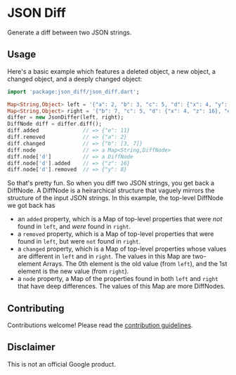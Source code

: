 JSON Diff
=========

Generate a diff between two JSON strings.

Usage
-----

Here's a basic example which features a deleted object, a new object, a changed
object, and a deeply changed object:

```dart
import 'package:json_diff/json_diff.dart';

Map<String,Object> left = '{"a": 2, "b": 3, "c": 5, "d": {"x": 4, "y": 8}}';
Map<String,Object> right = '{"b": 7, "c": 5, "d": {"x": 4, "z": 16}, "e": 11}';
differ = new JsonDiffer(left, right);
DiffNode diff = differ.diff();
diff.added              // => {"e": 11}
diff.removed            // => {"a": 2}
diff.changed            // => {"b": [3, 7]}
diff.node               // => a Map<String,DiffNode>
diff.node['d']          // => a DiffNode
diff.node['d'].added    // => {"z": 16}
diff.node['d'].removed  // => {"y": 8}
```

So that's pretty fun. So when you diff two JSON strings, you get back a
DiffNode. A DiffNode is a heirarchical structure that vaguely mirrors the
structure of the input JSON strings. In this example, the top-level DiffNode we
got back has

* an `added` property, which is a Map of top-level properties that
  were _not_ found in `left`, and _were_ found in `right`.
* a `removed` property, which is a Map of top-level properties that were found
  in `left`, but were `not` found in `right`.
* a `changed` property, which is a Map of top-level properties whose values are
  different in `left` and in `right`. The values in this Map are two-element
  Arrays. The 0th element is the old value (from `left`), and the 1st element
  is the new value (from `right`).
* a `node` property, a Map of the properties found in both `left` and `right`
  that have deep differences. The values of this Map are more DiffNodes.

Contributing
------------

Contributions welcome! Please read the
[contribution guidelines](CONTRIBUTING.md).

Disclaimer
----------

This is not an official Google product.
